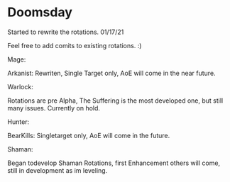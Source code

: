 # Doomsday

Started to rewrite the rotations. 01/17/21

Feel free to add comits to existing rotations. :)

Mage:

Arkanist: Rewriten, Single Target only, AoE will come in the near future.


Warlock:

Rotations are pre Alpha, The Suffering is the most developed one, but still many issues.
Currently on hold.


Hunter:

BearKills: Singletarget only, AoE will come in the future.


Shaman:

Began todevelop Shaman Rotations, first Enhancement others will come, still in development as im leveling.
